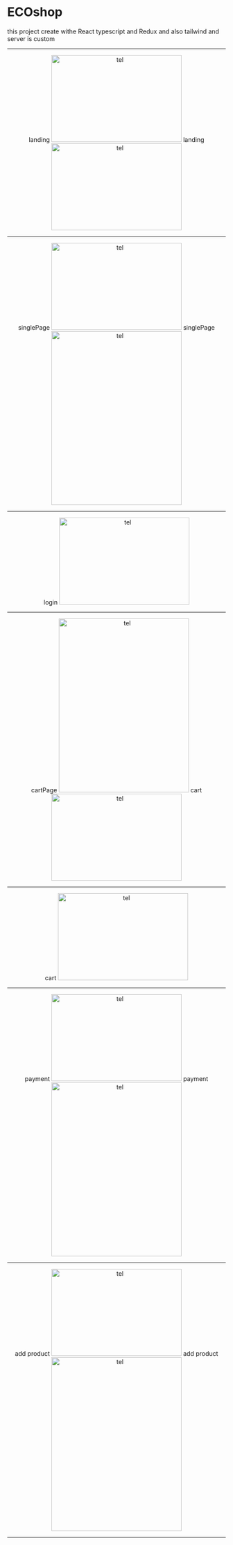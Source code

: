 # ECOshop
this project create withe React typescript and Redux and also tailwind and server is custom
<hr> 
<div align="center">
landing <img src="https://user-images.githubusercontent.com/115412256/233838259-49b305c7-fa01-4715-a86a-c34670ee9f6c.PNG" alt="tel" width="300" height="200" />   
landing <img src="https://user-images.githubusercontent.com/115412256/233838353-de0055fc-b23b-4a63-8c2f-cfa5c86eb8ab.PNG" alt="tel" width="300" height="200" />
<hr> 
 
singlePage <img src="https://user-images.githubusercontent.com/115412256/233838393-63d0b4a1-8557-4f7f-915b-72ff1ccd3f01.PNG" alt="tel" width="300" height="200" />
singlePage <img src="https://user-images.githubusercontent.com/115412256/233838473-b3571705-8fec-4f6b-929e-66ca404ed932.PNG" alt="tel" width="300" height="400" />
<hr> 
login <img src="https://user-images.githubusercontent.com/115412256/233838527-7c67a96d-0360-492d-8d75-04c931e70ac1.png" alt="tel" width="300" height="200" />

<hr> 
cartPage <img src="https://user-images.githubusercontent.com/115412256/233838586-ad58951a-afbb-4746-ac2e-358bfa38385f.PNG" alt="tel" width="300" height="400" />
cart <img src="https://user-images.githubusercontent.com/115412256/233838632-85743a48-c005-4b7d-94d0-4b261a5d6bee.PNG" alt="tel" width="300" height="200" />
<hr> 
 
cart <img src="https://user-images.githubusercontent.com/115412256/233838653-b7a815a9-b237-4318-bdf2-bd909984e1c7.PNG" alt="tel" width="300" height="200" />
 
<hr> 
payment <img src="https://user-images.githubusercontent.com/115412256/233838683-88349f12-552c-4da2-b77a-56a3bc337080.PNG" alt="tel" width="300" height="200" />
payment <img src="https://user-images.githubusercontent.com/115412256/233838735-8275f6f6-95d5-47f9-ae21-b7395eff5b6a.PNG" alt="tel" width="300" height="400" /> 
 <hr> 
add product <img src="https://user-images.githubusercontent.com/115412256/233838789-bc1789c0-b438-4743-9076-29bbfdb11efc.png" alt="tel" width="300" height="200" />
add product <img src="https://user-images.githubusercontent.com/115412256/233838861-b9a15338-a3d3-4397-a88a-9cdc61461edf.png" alt="tel" width="300" height="400" />
 <hr> 

 
 
 
 
 
 
 
 
</div>
